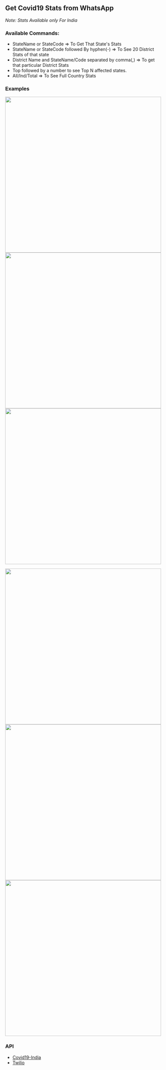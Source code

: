 ## Get Covid19 Stats from WhatsApp

*Note: Stats Available only For India*

### Available Commands:

-   StateName or StateCode => To Get That State's Stats
-   StateName or StateCode followed By hyphen(-) => To See 20 District Stats of that state
-   District Name and StateName/Code separated by comma(,) => To get that particular District Stats
-   Top followed by a number to see Top N affected states.
-   All/Ind/Total => To See Full Country Stats

### Examples

<img src="./screenshots/1.jpg?raw=true" height="500"> <img src="./screenshots/4.jpg?raw=true" height="500"> <img src="./screenshots/5.jpg?raw=true" height="500">

<img src="./screenshots/2.jpg?raw=true" height="500"> <img src="./screenshots/3.jpg?raw=true" height="500"> <img src="./screenshots/6.jpg?raw=true" height="500">

### API

-   [Covid19-India](https://api.covid19india.org/)
-   [Twilio](https://www.twilio.com/)
